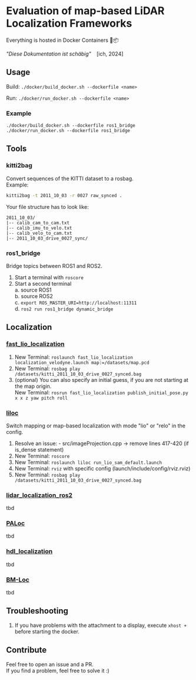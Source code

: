 # Evaluation of map-based LiDAR Localization Frameworks

Everything is hosted in Docker Containers 🐳📦

*"Diese Dokumentation ist schäbig"* &ensp; [ich, 2024]


## Usage

Build: `./docker/build_docker.sh --dockerfile <name>`

Run: `./docker/run_docker.sh --dockerfile <name>`

### Example

```
./docker/build_docker.sh --dockerfile ros1_bridge
./docker/run_docker.sh --dockerfile ros1_bridge
```

## Tools
### kitti2bag
Convert sequences of the KITTI dataset to a rosbag.  
Example:
```bash
kitti2bag -t 2011_10_03 -r 0027 raw_synced .
```
Your file structure has to look like:  
```
2011_10_03/  
|-- calib_cam_to_cam.txt  
|-- calib_imu_to_velo.txt  
|-- calib_velo_to_cam.txt  
|-- 2011_10_03_drive_0027_sync/
```

### ros1_bridge
Bridge topics between ROS1 and ROS2.  
  
1. Start a terminal with `roscore`
2. Start a second terminal  
    a. source ROS1  
    b. source ROS2  
    c. `export ROS_MASTER_URI=http://localhost:11311`  
    d. `ros2 run ros1_bridge dynamic_bridge`

## Localization
### [fast_lio_localization](https://github.com/HViktorTsoi/FAST_LIO_LOCALIZATION)
1. New Terminal: `roslaunch fast_lio_localization localization_velodyne.launch map:=/datasets/map.pcd`
2. New Terminal: `rosbag play /datasets/kitti_2011_10_03_drive_0027_synced.bag`
3. (optional) You can also specify an initial guess, if you are not starting at the map origin.  
    New Terminal: `rosrun fast_lio_localization publish_initial_pose.py x x z yaw pitch roll`

### [liloc](https://github.com/Yixin-F/LiLoc)
Switch mapping or map-based localization with mode "lio" or "relo" in the config.
1. Resolve an issue: - src/imageProjection.cpp → remove lines 417-420 (if is_dense statement)
2. New Terminal: `roscore`
3. New Terminal: `roslaunch liloc run_lio_sam_default.launch`
4. New Terminal: `rviz` with specific config (launch/include/config/rviz.rviz)
5. New Terminal: `rosbag play /datasets/kitti_2011_10_03_drive_0027_synced.bag`


### [lidar_localization_ros2](https://github.com/rsasaki0109/lidar_localization_ros2)
tbd

### [PALoc](https://github.com/JokerJohn/PALoc)
tbd  

### [hdl_localization](https://github.com/koide3/hdl_localization)
tbd  

### [BM-Loc](https://github.com/YixFeng/Block-Map-Based-Localization)
tbd


## Troubleshooting
1. If you have problems with the attachment to a display, execute `xhost +` before starting the docker.

## Contribute
Feel free to open an issue and a PR.  
If you find a problem, feel free to solve it :)